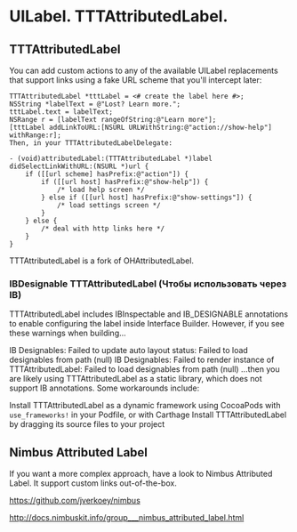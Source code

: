UILabel. TTTAttributedLabel.
==

## TTTAttributedLabel

You can add custom actions to any of the available UILabel replacements that support links using a fake URL scheme that you'll intercept later:

```objc
TTTAttributedLabel *tttLabel = <# create the label here #>;
NSString *labelText = @"Lost? Learn more.";
tttLabel.text = labelText;
NSRange r = [labelText rangeOfString:@"Learn more"]; 
[tttLabel addLinkToURL:[NSURL URLWithString:@"action://show-help"] withRange:r];
Then, in your TTTAttributedLabelDelegate:

- (void)attributedLabel:(TTTAttributedLabel *)label didSelectLinkWithURL:(NSURL *)url {
    if ([[url scheme] hasPrefix:@"action"]) {
        if ([[url host] hasPrefix:@"show-help"]) {
            /* load help screen */
        } else if ([[url host] hasPrefix:@"show-settings"]) {
            /* load settings screen */
        }
    } else {
        /* deal with http links here */
    }
}
```

TTTAttributedLabel is a fork of OHAttributedLabel.

### IBDesignable TTTAttributedLabel (Чтобы использовать через IB)

TTTAttributedLabel includes IBInspectable and IB_DESIGNABLE annotations to enable configuring the label inside Interface Builder. However, if you see these warnings when building...

IB Designables: Failed to update auto layout status: Failed to load designables from path (null)
IB Designables: Failed to render instance of TTTAttributedLabel: Failed to load designables from path (null)
...then you are likely using TTTAttributedLabel as a static library, which does not support IB annotations. Some workarounds include:

Install TTTAttributedLabel as a dynamic framework using CocoaPods with `use_frameworks!` in your Podfile, or with Carthage
Install TTTAttributedLabel by dragging its source files to your project


## Nimbus Attributed Label

If you want a more complex approach, have a look to Nimbus Attributed Label. It support custom links out-of-the-box.

https://github.com/jverkoey/nimbus

http://docs.nimbuskit.info/group___nimbus_attributed_label.html



